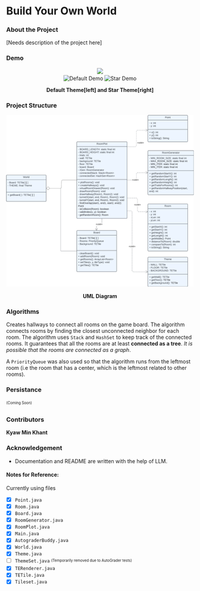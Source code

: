 # Build Your Own World

### About the Project
[Needs description of the project here]


### Demo
<div style="text-align:center">
<img src="https://media.giphy.com/media/v1.Y2lkPTc5MGI3NjExcTAzejlrdjhieG16Z3p3YTdoeDQwNGhzdWowNHdjdDRmZDdpOGJjMCZlcD12MV9pbnRlcm5hbF9naWZfYnlfaWQmY3Q9Zw/zqUuf4JUjvULprEvL5/giphy.gif" width="500"/>
</div>

<div style="text-align:center">
  <img src="image.png" alt="Default Demo" width="500" />
  <img src="image-1.png" alt="Star Demo" width="500" />
</div>
<p align="center">
    <strong> Default Theme[left] and Star Theme[right] </strong>
</p>


### Project Structure
<p align="center">
  <img src="UML copy.png" alt="UML" width="1000">
</p>
<p align="center">
    <strong> UML Diagram </strong>
</p>



### Algorithms
Creates hallways to connect all rooms on the game board. The algorithm connects rooms by finding the closest unconnected neighbor for each room. The algorithm uses `Stack` and `HashSet` to keep track of the connected rooms. It guarantees that all the rooms are at least **connected as a tree**. *It is possible that the rooms are connected as a graph*. 

A `PriorityQueue` was also used so that the algorithm runs from the leftmost room (i.e the room that has a center, which is the leftmost related to other rooms).


### Persistance
<sub><sup>(Coming Soon)</sub></sup>


### Contributors
**Kyaw Min Khant**

### Acknowledgement
- Documentation and README are written with the help of LLM.

#### Notes for Reference:
Currently using files

- [x] `Point.java`
- [x] `Room.java`
- [x] `Board.java`
- [x] `RoomGenerator.java`
- [x] `RoomPlot.java`
- [x] `Main.java`
- [x] `AutograderBuddy.java`
- [x] `World.java`
- [x] `Theme.java`
- [ ] `ThemeSet.java`  <sub><sup>(Temporarily removed due to AutoGrader tests)</sub></sup>
- [x] `TERenderer.java`
- [x] `TETile.java`
- [x] `Tileset.java`
